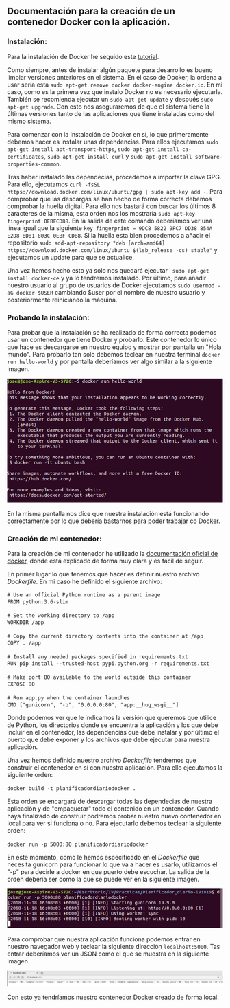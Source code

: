 ## Documentación para la creación de un contenedor Docker con la aplicación.

### **Instalación**:

Para la instalación de Docker he seguido este [tutorial](https://ubunlog.com/como-instalar-docker-en-ubuntu-18-04-y-derivados/).

Como siempre, antes de instalar algún paquete para desarrollo es bueno limpiar versiones anteriores en el sistema. En el caso de Docker, la ordena a usar sería esta `sudo apt-get remove docker docker-engine docker.io`. En mi caso, como es la primera vez que instalo Docker no es necesario ejecutarla. También se recomienda ejecutar un `sudo apt-get update` y después `sudo apt-get upgrade`. Con esto nos aseguraremos de que el sistema tiene la últimas versiones tanto de las aplicaciones que tiene instaladas como del mismo sistema. 

Para comenzar con la instalación de Docker en sí, lo que primeramente debemos hacer es instalar unas dependencias. Para ellos ejecutamos `sudo apt-get install apt-transport-https`, `sudo apt-get install ca-certificates`, `sudo apt-get install curl` y `sudo apt-get install software-properties-common`. 

Tras haber instalado las dependecias, procedemos a importar la clave GPG. Para ello, ejecutamos `curl -fsSL https://download.docker.com/linux/ubuntu/gpg | sudo apt-key add -`. Para comprobar que las descargas se han hecho de forma correcta debemos comprobar la huella digital. Para ello nos bastará con buscar los últimos 8 caracteres de la misma, esta orden nos los mostraría ` sudo apt-key fingerprint 0EBFCD88 `. En la salida de este comando deberíamos ver una línea igual que la siguiente ` key fingerprint = 9DC8 5822 9FC7 DD38 854A E2D8 8D81 803C 0EBF CD88 `. Si la huella esta bien procedemos a añadir el repositorio ` sudo add-apt-repository "deb [arch=amd64] https://download.docker.com/linux/ubuntu $(lsb_release -cs) stable"
 ` y ejecutamos un update para que se actualice.
 
Una vez hemos hecho esto ya solo nos quedará ejecutar `  sudo apt-get install docker-ce ` y ya lo tendremos instalado. Por último, para añadir nuestro usuario al grupo de usuarios de Docker ejecutamos `sudo usermod -aG docker $USER` cambiando $user por el nombre de nuestro usuario y posteriormente reiniciando la máquina.

### **Probando la instalación**:

Para probar que la instalación se ha realizado de forma correcta podemos usar un contenedor que tiene Docker y probarlo. Este contenedor lo único que hace es descargarse en nuestro equipo y mostrar por pantalla un "Hola mundo". Para probarlo tan solo debemos teclear en nuestra terminal `docker run hello-world` y por pantalla deberíamos ver algo similar a la siguiente imagen. 

![Prueba de Docker](https://github.com/jomaenfe/Planificador_diario-IV1819/blob/master/docs/img/prueba_docker.png?raw=true)

En la misma pantalla nos dice que nuestra instalación está funcionando correctamente por lo que debería bastarnos para poder trabajar co Docker.

### **Creación de mi contenedor**:

Para la creación de mi contenedor he utilizado la [documentación oficial de docker](https://docs.docker.com/get-started/part2/), donde está explicado de forma muy clara y es facil de seguir. 

En primer lugar lo que tenemos que hacer es definir nuestro archivo *Dockerfile*. En mi caso he definido el siguiente archivo: 
```
# Use an official Python runtime as a parent image
FROM python:3.6-slim

# Set the working directory to /app
WORKDIR /app

# Copy the current directory contents into the container at /app
COPY . /app

# Install any needed packages specified in requirements.txt
RUN pip install --trusted-host pypi.python.org -r requirements.txt

# Make port 80 available to the world outside this container
EXPOSE 80

# Run app.py when the container launches
CMD ["gunicorn", "-b", "0.0.0.0:80", "app:__hug_wsgi__"]
```

Donde podemos ver que le indicamos la versión que queremos que utilice de Python, los directorios donde se encuentra la aplicación y los que debe incluir en el contenedor, las dependencias que debe instalar y por último el puerto que debe exponer y los archivos que debe ejecutar para nuestra aplicación. 

Una vez hemos definido nuestro archivo *Dockerfile* tendremos que construir el contenedor en sí con nuestra aplicación. Para ello ejecutamos la siguiente orden:

` docker build -t planificadordiariodocker . `

Esta orden se encargará de descargar todas las dependecias de nuestra aplicación y de "empaquetar" todo el contenido en un contenedor. Cuando haya finalizado de construir podremos probar nuestro nuevo contenedor en local para ver si funciona o no. Para ejecutarlo debemos teclear la siguiente orden:

`docker run -p 5000:80 planificadordiariodocker`

En este momento, como le hemos especificado en el *Dockerfile* que necesita gunicorn para funcionar lo que va a hacer es usarlo, utilizamos el "-p" para decirle a docker en que puerto debe escuchar. La salida de la orden debería ser como la que se puede ver en la siguiente imagen.

![Ejecutando_Docker](https://github.com/jomaenfe/Planificador_diario-IV1819/blob/master/docs/img/ejecutandoDocker.png?raw=true)

Para comprobar que nuestra aplicación funciona podemos entrar en nuestro navegador web y teclear la siguiente dirección `localhost:5000`. Tas entrar deberíamos ver un JSON como el que se muestra en la siguiente imagen.

![localhost_docker](https://github.com/jomaenfe/Planificador_diario-IV1819/blob/master/docs/img/localhost_docker.png?raw=true)

Con esto ya tendríamos nuestro contenedor Docker creado de forma local.



